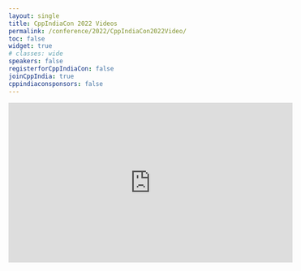 ```yaml
---
layout: single
title: CppIndiaCon 2022 Videos
permalink: /conference/2022/CppIndiaCon2022Video/
toc: false
widget: true
# classes: wide
speakers: false
registerforCppIndiaCon: false
joinCppIndia: true
cppindiaconsponsors: false
---
```


<iframe width="560" height="315" src="https://www.youtube-nocookie.com/embed/0BkM-AsZiyk" title="YouTube video player" frameborder="0" allow="accelerometer; autoplay; clipboard-write; encrypted-media; gyroscope; picture-in-picture" allowfullscreen></iframe>
<br>

<pre>
















</pre>